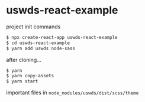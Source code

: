 # uswds-react-example

project init commands

```bash
$ npx create-react-app uswds-react-example
$ cd uswds-react-example
$ yarn add uswds node-sass
```

after cloning...

```bash
$ yarn
$ yarn copy-assets
$ yarn start
```

important files in `node_modules/uswds/dist/scss/theme`
